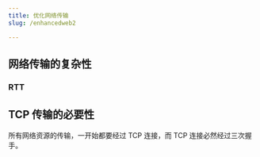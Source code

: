 ```yaml
---
title: 优化网络传输
slug: /enhancedweb2

---
```




## 网络传输的复杂性

### RTT



## TCP 传输的必要性

所有网络资源的传输，一开始都要经过 TCP 连接，而 TCP 连接必然经过三次握手。